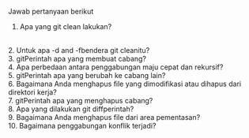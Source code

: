 Jawab pertanyaan berikut
<br>
1. Apa yang git clean lakukan?
<br>
2. Untuk apa -d and -fbendera git cleanitu?
<br>
3. gitPerintah apa yang membuat cabang?
<br>
4. Apa perbedaan antara penggabungan maju cepat dan rekursif?
<br>
5. gitPerintah apa yang berubah ke cabang lain?
<br>
6. Bagaimana Anda menghapus file yang dimodifikasi atau dihapus dari direktori kerja?
<br>
7. gitPerintah apa yang menghapus cabang?
<br>
8. Apa yang dilakukan git diffperintah?
<br>
9. Bagaimana Anda menghapus file dari area pementasan?
<br>
10. Bagaimana penggabungan konflik terjadi?
<br>